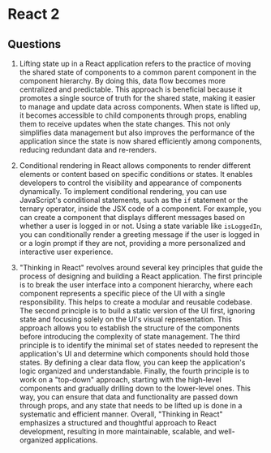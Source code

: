 # React 2

## Questions

1. Lifting state up in a React application refers to the practice of moving the shared state of components to a common parent component in the component hierarchy. By doing this, data flow becomes more centralized and predictable. This approach is beneficial because it promotes a single source of truth for the shared state, making it easier to manage and update data across components. When state is lifted up, it becomes accessible to child components through props, enabling them to receive updates when the state changes. This not only simplifies data management but also improves the performance of the application since the state is now shared efficiently among components, reducing redundant data and re-renders.

2. Conditional rendering in React allows components to render different elements or content based on specific conditions or states. It enables developers to control the visibility and appearance of components dynamically. To implement conditional rendering, you can use JavaScript's conditional statements, such as the `if` statement or the ternary operator, inside the JSX code of a component. For example, you can create a component that displays different messages based on whether a user is logged in or not. Using a state variable like `isLoggedIn`, you can conditionally render a greeting message if the user is logged in or a login prompt if they are not, providing a more personalized and interactive user experience.

3. "Thinking in React" revolves around several key principles that guide the process of designing and building a React application. The first principle is to break the user interface into a component hierarchy, where each component represents a specific piece of the UI with a single responsibility. This helps to create a modular and reusable codebase. The second principle is to build a static version of the UI first, ignoring state and focusing solely on the UI's visual representation. This approach allows you to establish the structure of the components before introducing the complexity of state management. The third principle is to identify the minimal set of states needed to represent the application's UI and determine which components should hold those states. By defining a clear data flow, you can keep the application's logic organized and understandable. Finally, the fourth principle is to work on a "top-down" approach, starting with the high-level components and gradually drilling down to the lower-level ones. This way, you can ensure that data and functionality are passed down through props, and any state that needs to be lifted up is done in a systematic and efficient manner. Overall, "Thinking in React" emphasizes a structured and thoughtful approach to React development, resulting in more maintainable, scalable, and well-organized applications.
